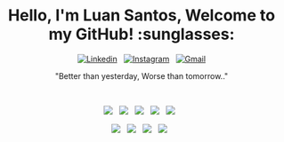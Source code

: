 <div>
<h1 align="center"> Hello, I'm Luan Santos, Welcome to my GitHub! :sunglasses: </h1>	
</div>

<p align="center">
  <a href="https://www.linkedin.com/in/luansantos-tech/" target="_blank"><img src="https://img.shields.io/badge/LinkedIn-blue?style=flat&logo=linkedin&labelColor=blue" alt="Linkedin" /></a>&nbsp;&nbsp; 
  <a href="https://www.instagram.com/vocemaistech.com.br" target="_blank"><img src="https://img.shields.io/badge/-Instagram-E4405F?style=flat&logo=instagram&logoColor=white" alt="Instagram" /></a>&nbsp;&nbsp; 
  <a href="mailto: contato.abnerldsantos@gmail.com"><img src="https://img.shields.io/badge/Gmail-red?style=flat&logo=Gmail&logoColor=white" alt="Gmail" /></a>
</p>

<p align="center"> "Better than yesterday, Worse than tomorrow.." </p>



</br>

<p align="center">
  <img src="https://img.shields.io/badge/Java-ED8B00?style=for-the-badge&logo=java&logoColor=white" />&nbsp;&nbsp;
  <img src="https://img.shields.io/badge/Spring-6DB33F?style=for-the-badge&logo=spring&logoColor=white" />&nbsp;&nbsp;
  <img src="https://img.shields.io/badge/Eclipse-2C2255?style=for-the-badge&logo=eclipse&logoColor=white" />&nbsp;&nbsp;
  <img src="https://img.shields.io/badge/Amazon_AWS-FF9900?style=for-the-badge&logo=amazonaws&logoColor=white" />&nbsp;&nbsp;  
  <img src="https://img.shields.io/badge/PostgreSQL-316192?style=for-the-badge&logo=postgresql&logoColor=white" />&nbsp;&nbsp;  
</p>

<p align="center">
  <img src="https://img.shields.io/badge/Angular-DD0031?style=for-the-badge&logo=angular&logoColor=white" />&nbsp;&nbsp;
  <img src="https://img.shields.io/badge/Bootstrap-563D7C?style=for-the-badge&logo=bootstrap&logoColor=white" />&nbsp;&nbsp;
  <img src="https://img.shields.io/badge/JavaScript-F7DF1E?style=for-the-badge&logo=javascript&logoColor=black" />&nbsp;&nbsp;
  <img src="https://img.shields.io/badge/TypeScript-007ACC?style=for-the-badge&logo=typescript&logoColor=white" />&nbsp;&nbsp;
</p>

